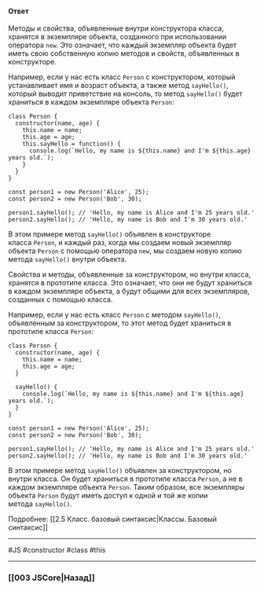 #### Ответ

Методы и свойства, объявленные внутри конструктора класса, хранятся в экземпляре объекта, созданного при использовании оператора `new`. Это означает, что каждый экземпляр объекта будет иметь свою собственную копию методов и свойств, объявленных в конструкторе.

Например, если у нас есть класс `Person` с конструктором, который устанавливает имя и возраст объекта, а также метод `sayHello()`, который выводит приветствие на консоль, то метод `sayHello()` будет храниться в каждом экземпляре объекта `Person`:

```
class Person {
  constructor(name, age) {
    this.name = name;
    this.age = age;
    this.sayHello = function() {
      console.log(`Hello, my name is ${this.name} and I'm ${this.age} years old.`);
    }
  }
}

const person1 = new Person('Alice', 25);
const person2 = new Person('Bob', 30);

person1.sayHello(); // 'Hello, my name is Alice and I'm 25 years old.'
person2.sayHello(); // 'Hello, my name is Bob and I'm 30 years old.'
```

В этом примере метод `sayHello()` объявлен в конструкторе класса `Person`, и каждый раз, когда мы создаем новый экземпляр объекта `Person` с помощью оператора `new`, мы создаем новую копию метода `sayHello()` внутри объекта.

Свойства и методы, объявленные за конструктором, но внутри класса, хранятся в прототипе класса. Это означает, что они не будут храниться в каждом экземпляре объекта, а будут общими для всех экземпляров, созданных с помощью класса.

Например, если у нас есть класс `Person` с методом `sayHello()`, объявленным за конструктором, то этот метод будет храниться в прототипе класса `Person`:

```
class Person {
  constructor(name, age) {
    this.name = name;
    this.age = age;
  }
  
  sayHello() {
    console.log(`Hello, my name is ${this.name} and I'm ${this.age} years old.`);
  }
}

const person1 = new Person('Alice', 25);
const person2 = new Person('Bob', 30);

person1.sayHello(); // 'Hello, my name is Alice and I'm 25 years old.'
person2.sayHello(); // 'Hello, my name is Bob and I'm 30 years old.'
```

В этом примере метод `sayHello()` объявлен за конструктором, но внутри класса. Он будет храниться в прототипе класса `Person`, а не в каждом экземпляре объекта `Person`. Таким образом, все экземпляры объекта `Person` будут иметь доступ к одной и той же копии метода `sayHello()`.

Подробнее: [[2.5 Класс. базовый синтаксис|Классы. Базовый синтаксис]]

___
 #JS #constructor #class #this

___

### [[003 JSCore|Назад]]